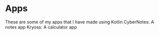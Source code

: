 # Apps

These are some of my apps that I have made using Kotlin
CyberNotes: A notes app
Kryoss: A calculator app
